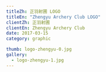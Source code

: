```yaml
---
titleZh: 正羽射圃 LOGO
titleEn: "Zhengyu Archery Club LOGO"
clientZh: 正羽射圃
clientEn: Zhengyu Archery Club
date: 2017-03-15
category: graphic

thumb: logo-zhengyu-0.jpg
gallery:
  - logo-zhengyu-1.jpg
---
```

